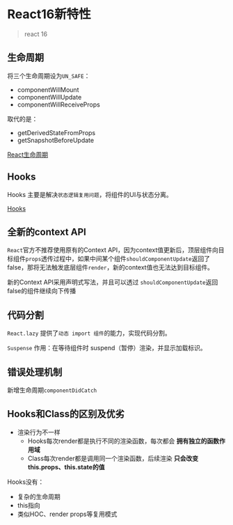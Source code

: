 # React16新特性
> react 16

## 生命周期
将三个生命周期设为`UN_SAFE`：
 - componentWillMount
 - componentWillUpdate
 - componentWillReceiveProps

取代的是：
 - getDerivedStateFromProps
 - getSnapshotBeforeUpdate

[React生命周期](/skill/react/life-cycle/)

## Hooks
Hooks 主要是解决`状态逻辑复用问题`，将组件的UI与状态分离。

[Hooks](/skill/react/hooks/)

## 全新的context API
`React`官方不推荐使用原有的Context API，因为context值更新后，顶层组件向目标组件`props`透传过程中，如果中间某个组件`shouldComponentUpdate`返回了false，那将无法触发底层组件`render`，新的context值也无法达到目标组件。

新的Context API采用声明式写法，并且可以透过 `shouldComponentUpdate`返回false的组件继续向下传播

## 代码分割
`React.lazy` 提供了`动态 import 组件`的能力，实现代码分割。

`Suspense` 作用：在等待组件时 suspend（暂停）渲染，并显示加载标识。

## 错误处理机制
新增生命周期`componentDidCatch`

## Hooks和Class的区别及优劣
 - 渲染行为不一样
    - Hooks每次render都是执行不同的渲染函数，每次都会 **拥有独立的函数作用域**
    - Class每次render都是调用同一个渲染函数，后续渲染 **只会改变this.props、this.state的值**

Hooks没有：
 - 复杂的生命周期
 - this指向
 - 类似HOC、render props等复用模式
